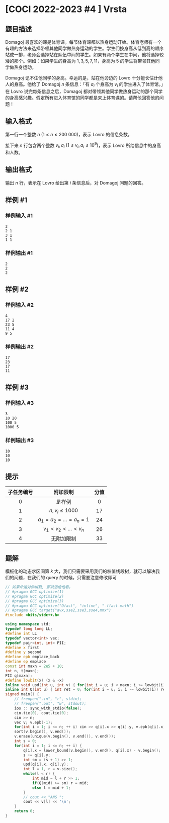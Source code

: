 # [COCI 2022-2023 #4 ] Vrsta

## 题目描述

Domagoj 最喜欢的课是体育课。每节体育课都以热身运动开始。体育老师有一个有趣的方法来选择带领其他同学做热身运动的学生。学生们按身高从低到高的顺序站成一排，老师会选择站在队伍中间的学生。如果有两个学生在中间，他将选择较矮的那个。例如：如果学生的身高为 $1, 3, 5, 7, 11$，身高为 $5$ 的学生将带领其他同学做热身运动。

Domagoj 记不住他同学的身高。幸运的是，站在他旁边的 Lovro 十分擅长估计他人的身高。他给了 Domagoj $n$ 条信息：「有 $a_i$ 个身高为 $v_i$ 的学生进入了体育馆。」在 Lovro 说完每条信息之后，Domagoj 都对带领其他同学做热身运动的那个同学的身高感兴趣。假定所有进入体育馆的同学都是来上体育课的。请帮他回答他的问题！

## 输入格式

第一行一个整数 $n\ (1\le n\le 200\ 000)$，表示 Lovro 的信息条数。

接下来 $n$ 行包含两个整数 $v_i,a_i\ (1\le v_i,a_i\le 10^9)$，表示 Lovro 所给信息中的身高和人数。

## 输出格式

输出 $n$ 行，表示在 Lovro 给出第 $i$ 条信息后，对 Domagoj 问题的回答。

## 样例 #1

### 样例输入 #1

```
3
2 1
3 1
1 1
```

### 样例输出 #1

```
2
2
2
```

## 样例 #2

### 样例输入 #2

```
4
17 2
23 5
11 4
9 5
```

### 样例输出 #2

```
17
23
17
11
```

## 样例 #3

### 样例输入 #3

```
3
10 20
100 5
1000 5
```

### 样例输出 #3

```
10
10
10
```

## 提示

| 子任务编号 |          附加限制          |  分值  |
| :---: | :--------------------: | :--: |
|  $0$  |          是样例           | $0$  |
|  $1$  |    $n,v_i\le 1000$     | $17$ |
|  $2$  | $a_1=a_2=\ldots=a_n=1$ | $24$ |
|  $3$  | $v_1<v_2<\ldots <v_n$  | $26$ |
|  $4$  |         无附加限制          | $33$ |
## 题解
模板化的动态求区间第 $k$ 大，我们只需要采用我们的权值线段树，就可以解决我们的问题，在我们的 query 的时候，只需要注意修改即可

```cpp
// 如果命运对你缄默, 那就活给他看。
// #pragma GCC optimize(1)
// #pragma GCC optimize(2)
// #pragma GCC optimize(3)
// #pragma GCC optimize("Ofast", "inline", "-ffast-math")
// #pragma GCC target("avx,sse2,sse3,sse4,mmx")
#include <bits/stdc++.h>

using namespace std;
typedef long long LL; 
#define int LL
typedef vector<int> vec;
typedef pair<int, int> PII;
#define x first
#define y second
#define epb emplace_back
#define ep emplace
const int maxn = 2e5 + 10;
int n, t[maxn];
PII q[maxn];
#define lowbit(x) (x & -x)
inline void upd(int u, int v) { for(int i = u; i < maxn; i += lowbit(i)) t[i] += v; return ; }
inline int Q(int u) { int ret = 0; for(int i = u; i; i -= lowbit(i)) ret += t[i]; return ret; }
signed main() {
	// freopen(".in", "r", stdin);
	// freopen(".out", "w", stdout);
	ios :: sync_with_stdio(false);
	cin.tie(0), cout.tie(0);
	cin >> n;
	vec v; v.epb(-1);
	for(int i = 1; i <= n; ++ i) cin >> q[i].x >> q[i].y, v.epb(q[i].x);
	sort(v.begin(), v.end());
	v.erase(unique(v.begin(), v.end()), v.end());
	int s = 0;
	for(int i = 1; i <= n; ++ i) {
		q[i].x = lower_bound(v.begin(), v.end(), q[i].x) - v.begin();
		s += q[i].y;
		int sm = (s + 1) >> 1;
		upd(q[i].x, q[i].y);
		int l = 1, r = v.size();
		while(l < r) {
			int mid = l + r >> 1;
			if(Q(mid) >= sm) r = mid;
			else l = mid + 1;
		}
		// cout << "ANS ";
		cout << v[l] << '\n';
	}
	return 0;
}
```
